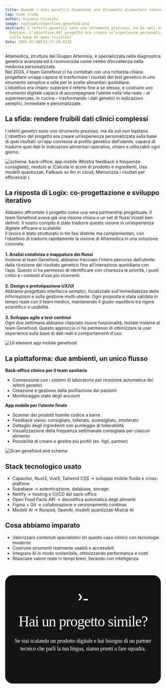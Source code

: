 ```yaml
---
title: Quando i dati genetici diventano uno strumento alimentare concreto con GeneFood
tag: Case study
author: Susanna Cirocchi
image: /uploads/copertina_genefood.png
abstract: I referti genetici sono uno strumento prezioso, ma da soli non
  bastano. L'obiettivo del progetto era creare un’esperienza personalizzata
  sulla base di quei risultati
date: 2025-07-08T13:17:18.011Z
---
```

Altamedica, struttura del Gruppo Artemisia, è specializzata nella diagnostica genetica avanzata ed è riconosciuta come centro d’eccellenza nella medicina personalizzata.\
Nel 2024, il team Genefood ci ha contattati con una richiesta chiara: progettare un’app capace di trasformare i risultati del test genetico in uno strumento semplice e utile per le scelte alimentari quotidiane.\
L’obiettivo era chiaro: superare il referto fine a se stesso, e costruire uno strumento digitale capace di accompagnare l’utente nella vita reale – al supermercato, in cucina – trasformando i dati genetici in indicazioni semplici, immediate e personalizzate.

## La sfida: rendere fruibili dati clinici complessi

I referti genetici sono uno strumento prezioso, ma da soli non bastano. L'obiettivo del progetto era creare un’esperienza personalizzata sulla base di quei risultati: un'app connessa al profilo genetico dell’utente, capace di tradurre quei dati in indicazioni alimentari operative, chiare e utilizzabili ogni giorno.

![schema: back-office; app mobile (Mostra feedback e frequenze consigliate); modulo ai (Calcola lo score di prodotto e ingredienti, Usa modelli quantizzati, Fallback su llm in cloud, Memorizza i risultati per efficienza) )](/uploads/contesto__genefood.png "Schema ecosystem genefood")

## La risposta di Logix: co-progettazione e sviluppo iterativo

Abbiamo affrontato il progetto come una vera partnership progettuale. Il team Genefood aveva già una visione chiara e un set di flussi iniziali ben definiti. Il nostro compito è stato tradurre questa visione in un’esperienza digitale efficace e scalabile.\
Il lavoro è stato strutturato in tre fasi distinte ma complementari, con l’obiettivo di tradurre rapidamente la visione di Altamedica in una soluzione concreta.\
\
**1. Analisi condivisa e mappatura dei flussi**\
Insieme al team Genefood, abbiamo tracciato l’intero percorso dell’utente: dalla ricezione del risultato genetico fino all’interazione quotidiana con l’app. Questo ci ha permesso di identificare con chiarezza le priorità, i punti critici e i contesti d’uso più ricorrenti.\
\
**2. Design e prototipazione UX/UI** \
Abbiamo progettato interfacce semplici, focalizzate sull’immediatezza delle informazioni e sulla gestione multi-utente. Ogni proposta è stata validata in tempo reale con il team medico, mantenendo il giusto equilibrio tra rigore scientifico e usabilità.\
\
**3. Sviluppo agile e test continui** \
Ogni due settimane abbiamo rilasciato nuove funzionalità, testate insieme al team Genefood. Questo approccio ci ha permesso di ottimizzare la user experience sulla base di dati reali e comportamenti d’uso.

![UI element app mobile genefood](/uploads/ui_genefood.jpg "UI element")

## La piattaforma: due ambienti, un unico flusso

**Back-office clinico per il team sanitario** 

* Connessione con i sistemi di laboratorio per ricezione automatica dei referti genetici
* Creazione e gestione della profilazione dei pazienti
* Monitoraggio stato degli account

**App mobile per l’utente finale** 

* Scanner dei prodotti tramite codice a barre
* Feedback visivo: consigliato, tollerato, sconsigliato, intollerato
* Dettaglio degli ingredienti con punteggio di tollerabilità
* Visualizzazione della frequenza settimanale consigliata per ciascun alimento
* Possibilità di creare e gestire più profili (es. figli, partner)

![Scan genefood and schema](/uploads/screen_genefood.jpg "Schema funzionamento sintetico")

## Stack tecnologico usato

* Capacitor, Nuxt3, Vue3, Tailwind CSS → sviluppo mobile fluido e cross-platform
* Supabase → autenticazione, database, storage
* Netlify → hosting e CI/CD del back-office
* Open Food Facts API → decodifica automatica degli alimenti
* Figma + Git → collaborazione e versionamento continuo
* Modelli AI → Runpod, OpenAI, modelli quantizzati Mistral AI



## Cosa abbiamo imparato

* Valorizzare contenuti specialistici (in questo caso clinici) con tecnologie moderne
* Costruire strumenti realmente usabili e accessibili
* Integrare AI in modo sostenibile, ottimizzando performance e costi
* Rilasciare valore reale in tempi brevi, iterando con intelligenza

<div style=" padding-top:  32px!important;
padding-bottom:  32px!important;"><div>

<div style="
  display: flex;
  flex-direction: column;
  align-items: center;
  text-align: center;
  padding: 60px 20px;
  background: #141414;
  border-radius: 24px;
  gap: 24px;
  font-family: 'DM Sans', sans-serif;
  color: white;
">
  <!-- Icona terminale stylized -->
  <svg style="
    width: 32px
  " fill="none" xmlns="http://www.w3.org/2000/svg" viewBox="0 0 74 50"><path fill-rule="evenodd" clip-rule="evenodd" d="M1.95 49.9a1 1 0 0 1-.82-1.58L17.5 25.48a1 1 0 0 0 0-1.17L1.14 1.58A1 1 0 0 1 1.95 0h10.41a1 1 0 0 1 .82.42l17.2 23.9a1 1 0 0 1 0 1.16l-17.2 24a1 1 0 0 1-.82.42H1.95ZM40.4 49a1 1 0 0 0 1 1h31.52a1 1 0 0 0 1-1v-9.84a1 1 0 0 0-1-1H41.4a1 1 0 0 0-1 1V49Z" fill="#fff"/></svg>

  <!-- Titolo -->

  <h2 style="padding-top: 16px!important;padding-bottom: 0px!important;
    font-family: Lexend Deca;
font-weight: 400;
font-size: 48px;
line-height: 55px;
letter-spacing: -1.5px;
text-align: center;
    margin: 0;
  ">Hai un progetto simile?</h2>

  <!-- Sottotitolo -->

  <p style="color: white!important;
    max-width: 700px;
   font-family: DM Sans!important;
font-weight: 400;
font-size: 18px!important;
line-height: 25px;
letter-spacing: -0.25px;
text-align: center;
    margin: 0;
  ">
    Se stai scalando un prodotto digitale e hai bisogno di un partner tecnico che parli la tua lingua, siamo pronti a fare squadra.
  </p>

  <!-- Bottone con bordo gradiente -->

  <a href="/contatti" class="btn btn-gradient-border text-white">
  Parlaci del tuo progetto

  </a>
</div>
